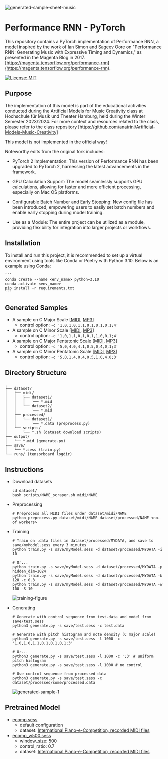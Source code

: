 ![generated-sample-sheet-music](https://user-images.githubusercontent.com/17045050/42017029-3b4f7060-7ae0-11e8-829b-6d6b8b829759.png)

# Performance RNN - PyTorch

This repository contains a PyTorch implementation of Performance RNN, a model inspired by the work of Ian Simon and Sageev Oore on "Performance RNN: Generating Music with Expressive Timing and Dynamics," as presented in the Magenta Blog in 2017. [https://magenta.tensorflow.org/performance-rnn](https://magenta.tensorflow.org/performance-rnn).

[![License: MIT](https://img.shields.io/badge/License-MIT-yellow.svg)](https://opensource.org/licenses/MIT)

## Purpose

The implementation of this model is part of the educational activities conducted during the Artificial Models for Music Creativity class at Hochschule für Musik und Theater Hamburg, held during the Winter Semester 2023/2024. For more context and resources related to the class, please refer to the class repository [https://github.com/anatrini/Artificial-Models-Music-Creativity]

This model is not implemented in the official way!

Noteworthy edits from the original fork includes:
- PyTorch 2 Implementation: This version of Performance RNN has been upgraded to PyTorch 2, harnessing the latest advancements in the framework.

- GPU Calculation Support: The model seamlessly supports GPU calculations, allowing for faster and more efficient processing, especially on Mac OS platforms.

- Configurable Batch Number and Early Stopping: New config file has been introduced, empowering users to easily set batch numbers and enable early stopping during model training.

- Use as a Module: The entire project can be utilized as a module, providing flexibility for integration into larger projects or workflows.

## Installation

To install and run this project, it is recommended to set up a virtual environment using tools like Conda or Poetry with Python 3.10. Below is an example using Conda:

    ```
    conda create --name <env_name> python=3.10
    conda activate <env_name>
    pip install -r requirements.txt
    ```

## Generated Samples

- A sample on C Major Scale [[MIDI](https://drive.google.com/open?id=1mZtkpsu1yA8oOkE_1b2jyFsvCW70FiKU), [MP3](https://drive.google.com/open?id=1UqyJ9e58AOimFeY1xoCPyedTz-g2fUxv)]
    - control option: `-c '1,0,1,0,1,1,0,1,0,1,0,1;4'`
- A sample on C Minor Scale [[MIDI](https://drive.google.com/open?id=1lIVCIT7INuTa-HKrgPzewrgCbgwCRRa1), [MP3](https://drive.google.com/open?id=1pVg3Mg2pSq8VHJRJrgNUZybpsErjzpjF)]
    - control option: `-c '1,0,1,1,0,1,0,1,1,0,0,1;4'`
- A sample on C Major Pentatonic Scale [[MIDI](https://drive.google.com/open?id=16uRwyntgYTzSmaxhp06kUbThDm8W_vVE), [MP3](https://drive.google.com/open?id=1LSbeVqXKAPrNPCPcjy6FVwUuVo7FxYji)]
    - control option: `-c '5,0,4,0,4,1,0,5,0,4,0,1;3'`
- A sample on C Minor Pentatonic Scale [[MIDI](https://drive.google.com/open?id=1zeMHNu37U6byhT-s63EIro8nL6VkUi8u), [MP3](https://drive.google.com/open?id=1asP1z6u1n3PRSysSnvkt-SabpTgT-_x5)]
    - control option: `-c '5,0,1,4,0,4,0,5,1,0,4,0;3'`

## Directory Structure

```
.
├── dataset/
│   ├── midi/
│   │   ├── dataset1/
│   │   │   └── *.mid
│   │   └── dataset2/
│   │       └── *.mid
│   ├── processed/
│   │   └── dataset1/
│   │       └── *.data (preprocess.py)
│   └── scripts/
│       └── *.sh (dataset download scripts)
├── output/
│   └── *.mid (generate.py)
├── save/
│   └── *.sess (train.py)
└── runs/ (tensorboard logdir)
```

## Instructions

- Download datasets

    ```shell
    cd dataset/
    bash scripts/NAME_scraper.sh midi/NAME
    ```

- Preprocessing

    ```shell
    # Preprocess all MIDI files under dataset/midi/NAME
    python preprocess.py dataset/midi/NAME dataset/processed/NAME <no. of workers>
    ```

- Training

    ```shell
    # Train on .data files in dataset/processed/MYDATA, and save to save/myModel.sess every 3 minutes
    python train.py -s save/myModel.sess -d dataset/processed/MYDATA -i 10

    # Or...
    python train.py -s save/myModel.sess -d dataset/processed/MYDATA -p hidden_dim=1024
    python train.py -s save/myModel.sess -d dataset/processed/MYDATA -b 128 -c 0.3
    python train.py -s save/myModel.sess -d dataset/processed/MYDATA -w 100 -S 10
    ```

    ![training-figure](https://user-images.githubusercontent.com/17045050/42135712-7f6e25f4-7d81-11e8-845f-682bd26a3abb.png)


- Generating

    ```shell
    # Generate with control sequence from test.data and model from save/test.sess
    python3 generate.py -s save/test.sess -c test.data

    # Generate with pitch histogram and note density (C major scale)
    python3 generate.py -s save/test.sess -l 1000 -c '1,0,1,0,1,1,0,1,0,1,0,1;3'

    # Or...
    python3 generate.py -s save/test.sess -l 1000 -c ';3' # uniform pitch histogram
    python3 generate.py -s save/test.sess -l 1000 # no control

    # Use control sequence from processed data
    python3 generate.py -s save/test.sess -c dataset/processed/some/processed.data
    ```
    
    ![generated-sample-1](https://user-images.githubusercontent.com/17045050/42017026-37dfd7b2-7ae0-11e8-99a9-75d27510f44b.png)

## Pretrained Model

- [ecomp.sess](https://drive.google.com/open?id=1daT6XRQUTS6AQ5jyRPqzowXia-zVqg6m)
    - default configuration
    - dataset: [International Piano-e-Competition, recorded MIDI files](http://www.piano-e-competition.com/)    
- [ecomp_w500.sess](https://drive.google.com/open?id=1jf5j2cWppXVeSXhTuiNfAFEyWFIaNZ6f)
    - window_size: 500
    - control_ratio: 0.7
    - dataset: [International Piano-e-Competition, recorded MIDI files](http://www.piano-e-competition.com/)

